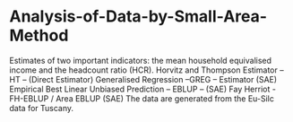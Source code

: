 # Analysis-of-Data-by-Small-Area-Method
Estimates of two important indicators: the mean household equivalised income and the headcount ratio (HCR).  Horvitz and Thompson Estimator – HT – (Direct Estimator)  Generalised Regression –GREG – Estimator (SAE)  Empirical Best Linear Unbiased Prediction – EBLUP – (SAE)  Fay Herriot - FH-EBLUP / Area EBLUP (SAE) The data are generated from the Eu-Silc data for Tuscany.
